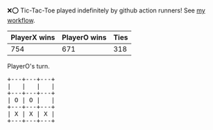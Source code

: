 :x::o: Tic-Tac-Toe played indefinitely by github action runners! See [my workflow](.github/workflows/play.yaml).

|PlayerX wins|PlayerO wins|Ties|
|-|-|-|
|754|671|318|

PlayerO's turn.

<pre>
+---+---+---+
|   |   |   |
+---+---+---+
| O | O |   |
+---+---+---+
| X | X | X |
+---+---+---+
</pre>